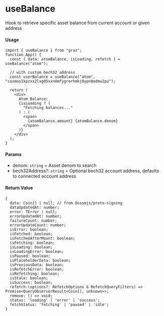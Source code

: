 # useBalance

Hook to retrieve specific asset balance from current account or given address

#### Usage

```tsx
import { useBalance } from "graz";
function App() {
  const { data: atomBalance, isLoading, refetch } = useBalance("atom");

  // with custom bech32 address
  const userBalance = useBalance("atom", "cosmos1kpzxx2lxg05xxn8mfygrerhmkj0ypn8edmu2pu");

  return (
    <div>
      Atom Balance:
      {isLoading ? (
        "Fetching balances..."
      ) : (
        <span>
          {atomBalance.amount} {atomBalance.denom}
        </span>
      )}
    </div>
  );
}
```

#### Params

- denom: `string` = Asset denom to search
- bech32Address?: `string` = Optional bech32 account address, defaults to connected account address

#### Return Value

```tsx
{
  data: Coin[] | null; // from @cosmjs/proto-signing
  dataUpdatedAt: number;
  error: TError | null;
  errorUpdatedAt: number;
  failureCount: number;
  errorUpdateCount: number;
  isError: boolean;
  isFetched: boolean;
  isFetchedAfterMount: boolean;
  isFetching: boolean;
  isLoading: boolean;
  isLoadingError: boolean;
  isPaused: boolean;
  isPlaceholderData: boolean;
  isPreviousData: boolean;
  isRefetchError: boolean;
  isRefetching: boolean;
  isStale: boolean;
  isSuccess: boolean;
  refetch:(options?: RefetchOptions & RefetchQueryFilters) => Promise<QueryObserverResult<Coin[], unknown>>;
  remove: () => void;
  status: 'loading' | 'error' | 'success';
  fetchStatus: 'fetching' | 'paused' | 'idle';
}
```
